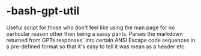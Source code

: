 # -bash-gpt-util
Useful script for those who don't feel like using the man page for no particular reason other then being a sassy pants. Parses the markdown returned from GPTs responses' into certain ANSI Escape code sequences in a pre-defined format so that it's easy to tell it was mean as a header etc. 
